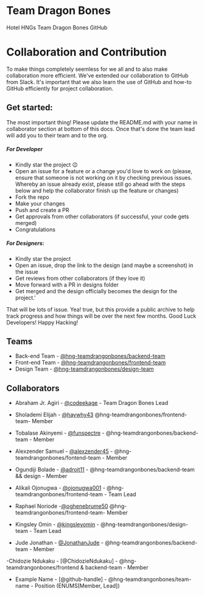 # Team Dragon Bones

Hotel HNGs Team Dragon Bones GitHub

# Collaboration and Contribution

To make things completely seemless for we all and to also make collaboration more efficient. We've extended our collaboration to GitHub from Slack. It's important that we also learn the use of GitHub and how-to GitHub efficiently for project collaboration.

## Get started:

The most important thing! Please update the README.md with your name in collaborator section at bottom of this docs. Once that's done the team lead will add you to their team and to the org.

##### For Developer

- Kindly star the project :wink:
- Open an issue for a feature or a change you'd love to work on (please, ensure that someone is not working on it by checking previous issues. Whereby an issue already exist, please still go ahead with the steps below and help the collaborator finish up the feature or changes)
- Fork the repo
- Make your changes
- Push and create a PR
- Get approvals from other collaborators (if successful, your code gets merged)
- Congratulations

##### For Designers:

- Kindly star the project
- Open an issue, drop the link to the design (and maybe a screenshot) in the issue
- Get reviews from other collaborators (if they love it)
- Move forward with a PR in designs folder
- Get merged and the design officially becomes the design for the project.'

That will be lots of issue. Yea! true, but this provide a public archive to help track progress and how things will be over the next few months. Good Luck Developers! Happy Hacking!

## Teams

- Back-end Team - [@hng-teamdrangonbones/backend-team](https://github.com/orgs/hng-teamdrangonbones/teams/backend-team)
- Front-end Team - [@hng-teamdrangonbones/frontend-team](https://github.com/orgs/hng-teamdrangonbones/teams/frontend-team)
- Design Team - [@hng-teamdrangonbones/design-team](https://github.com/orgs/hng-teamdrangonbones/teams/design-team)

## Collaborators

- Abraham Jr. Agiri - [@codeekage](https://github.com/codeekage) - Team Dragon Bones Lead
- Sholademi Elijah - [@haywhy43](https://github.com/haywhy43) @hng-teamdrangonbones/frontend-team- Member
- Tobalase Akinyemi - [@funspectre](https://github.com/funspectre) - @hng-teamdrangonbones/backend-team - Member
- Alexzender Samuel - [@alexzender45](https://github.com/alexzender45) -  @hng-teamdrangonbones/fontend-team - Member
- Ogundiji Bolade - [@adroit11](https://github.com/adroit11) -  @hng-teamdrangonbones/backend-team && design - Member
- Alikali Ojonugwa - [@ojonugwa001](https://github.com/ojonugwa001) -  @hng-teamdrangonbones/frontend-team - Team Lead
- Raphael Noriode -[@oghenebrume50](https://github.com/oghenebrume50) @hng-teamdrangonbones/frontend-team- Member

- Kingsley Omin - [@kingsleyomin](https://github.com/kingsleyomin) -  @hng-teamdrangonbones/design-team - Team Lead

- Jude Jonathan - [@JonathanJude](https://github.com/JonathanJude) - @hng-teamdrangonbones/backend-team - Member

-Chidozie Ndukaku - [@ChidozieNdukaku] - @hng-teamdrangonbones/frontend & backend-team - Member

- Example Name - [@github-handle] - @hng-teamdrangonbones/team-name - Position (ENUMS[Member, Lead])

